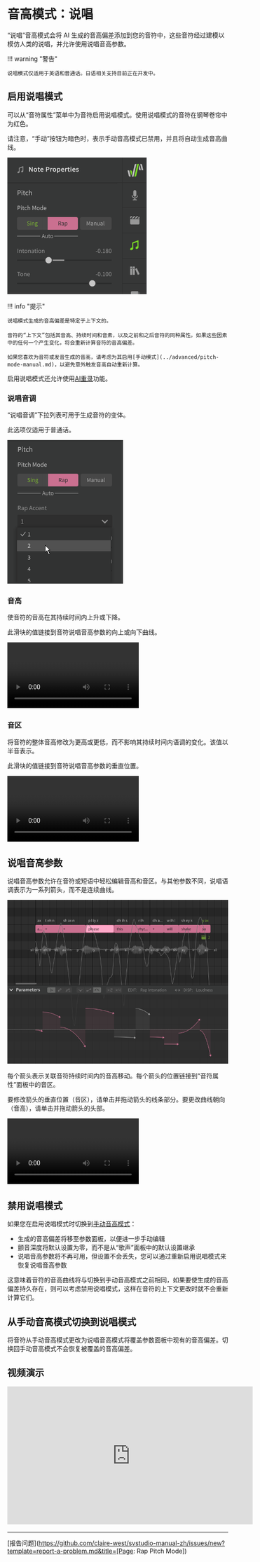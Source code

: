 # 音高模式：说唱

“说唱”音高模式会将 AI 生成的音高偏差添加到您的音符中，这些音符经过建模以模仿人类的说唱，并允许使用说唱音高参数。

!!! warning "警告"

    说唱模式仅适用于英语和普通话。日语相关支持目前正在开发中。

## 启用说唱模式

可以从“音符属性”菜单中为音符启用说唱模式。使用说唱模式的音符在钢琴卷帘中为红色。

请注意，“手动”按钮为暗色时，表示手动音高模式已禁用，并且将自动生成音高曲线。

![说唱模式](../img/ai-functions/pitch-mode-rap.png)

!!! info "提示"

    说唱模式生成的音高偏差是特定于上下文的。

    音符的“上下文”包括其音高、持续时间和音素，以及之前和之后音符的同种属性。如果这些因素中的任何一个产生变化，将会重新计算音符的音高偏差。

    如果您喜欢为音符或发音生成的音高，请考虑为其启用[手动模式](../advanced/pitch-mode-manual.md)，以避免意外触发音高自动重新计算。

启用说唱模式还允许使用[AI重录](ai-retakes.md)功能。

### 说唱音调

“说唱音调”下拉列表可用于生成音符的变体。

此选项仅适用于普通话。

![说唱音调](../img/ai-functions/rap-accent.png)

### 音高

使音符的音高在其持续时间内上升或下降。

此滑块的值链接到音符说唱音高参数的向上或向下曲线。

![type:video](../img/ai-functions/rap-intonation-slider-2.mp4)

### 音区

将音符的整体音高修改为更高或更低，而不影响其持续时间内语调的变化。该值以半音表示。

此滑块的值链接到音符说唱音高参数的垂直位置。

![type:video](../img/ai-functions/rap-tone-slider-2.mp4)

## 说唱音高参数

说唱音高参数允许在音符或短语中轻松编辑音高和音区。与其他参数不同，说唱语调表示为一系列箭头，而不是连续曲线。

![说唱音高参数](../img/parameters/rap-intonation.png)

每个箭头表示关联音符持续时间内的音高移动。每个箭头的位置链接到“音符属性”面板中的音区。

要修改箭头的垂直位置（音区），请单击并拖动箭头的线条部分。要更改曲线朝向（音高），请单击并拖动箭头的头部。

![type:video](../img/parameters/rap-intonation-2.mp4)

## 禁用说唱模式

如果您在启用说唱模式时切换到[手动音高模式](../advanced/pitch-mode-manual.md)：

* 生成的音高偏差将移至参数面板，以便进一步手动编辑
* 颤音深度将默认设置为零，而不是从“歌声”面板中的默认设置继承
* 说唱音高参数将不再可用，但设置不会丢失，您可以通过重新启用说唱模式来恢复说唱音高参数

这意味着音符的音高曲线将与切换到手动音高模式之前相同，如果要使生成的音高偏差持久存在，则可以考虑禁用说唱模式，这样在音符的上下文更改时就不会重新计算它们。

## 从手动音高模式切换到说唱模式

将音符从手动音高模式更改为说唱音高模式将覆盖参数面板中现有的音高偏差。切换回手动音高模式不会恢复被覆盖的音高偏差。

## 视频演示

<iframe width="560" height="315" src="https://www.youtube-nocookie.com/embed/Z6OB3jHiBBk" title="YouTube video player" frameborder="0" allowfullscreen></iframe>

---

[报告问题](https://github.com/claire-west/svstudio-manual-zh/issues/new?template=report-a-problem.md&title=[Page: Rap Pitch Mode])